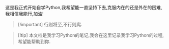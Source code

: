 这是我正式开始自学Python,我希望能一直坚持下去,克服内在的还是外在的困难,我相信我能行,加油!

>[!important] 行则将至,不行则爬.

>[!tip] 本文档是我学习Python的笔记,我会在这里记录我学习Python的过程,希望能帮助到你.


